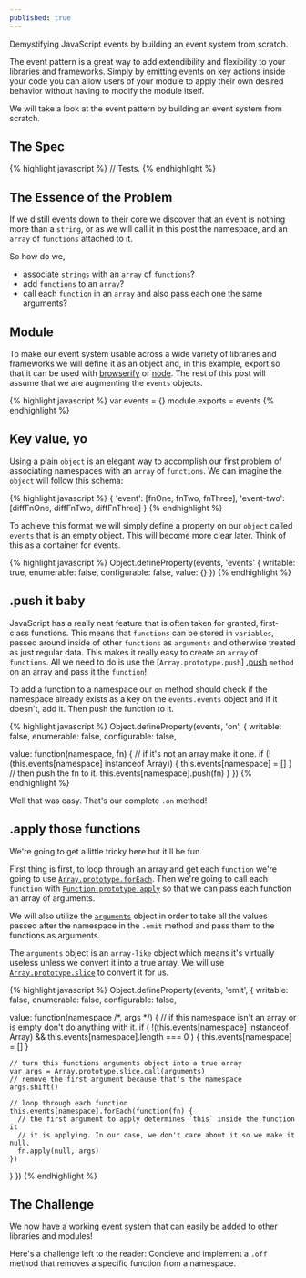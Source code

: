 ```yaml
---
published: true
---
```


Demystifying JavaScript events by building an event system from scratch.

The event pattern is a great way to add extendibility and flexibility to your
libraries and frameworks. Simply by emitting events on key actions inside your
code you can allow users of your module to apply their own desired behavior
without having to modify the module itself.

We will take a look at the event pattern by building an event system from
scratch.

## The Spec

{% highlight javascript %}
// Tests.
{% endhighlight %}

## The Essence of the Problem

If we distill events down to their core we discover that an event is nothing
more than a `string`, or as we will call it in this post the namespace, and an
`array` of `functions` attached to it.

So how do we,

* associate `strings` with an `array` of `functions`?
* add `functions` to an `array`?
* call each `function` in an `array` and also pass each one the same arguments?

## Module

To make our event system usable across a wide variety of libraries and
frameworks we will define it as an object and, in this example, export so that
it can be used with [browserify][browserify] or [node][node]. The rest of this
post will assume that we are augmenting the `events` objects.

{% highlight javascript %}
var events = {}
module.exports = events
{% endhighlight %}

## Key value, yo

Using a plain `object` is an elegant way to accomplish our first problem of
associating namespaces with an `array` of `functions`. We can imagine the
`object` will follow this schema:

{% highlight javascript %}
{
  'event': [fnOne, fnTwo, fnThree],
  'event-two': [diffFnOne, diffFnTwo, diffFnThree]
}
{% endhighlight %}

To achieve this format we will simply define a property on our `object` called
`events` that is an empty object. This will become more clear later. Think of
this as a container for events.

{% highlight javascript %}
Object.defineProperty(events, 'events' {
  writable: true,
  enumerable: false,
  configurable: false,
  value: {}
})
{% endhighlight %}

## .push it baby

JavaScript has a really neat feature that is often taken for granted,
first-class functions. This means that `functions` can be stored in `variables`,
passed around inside of other `functions` as `arguments` and otherwise treated
as just regular data. This makes it really easy to create an `array` of
`functions`. All we need to do is use the [`Array.prototype.push`] [.push]
`method` on an array and pass it the `function`!

To add a function to a namespace our `on` method should check if the namespace
already exists as a key on the `events.events` object and if it doesn't, add it.
Then push the function to it.

{% highlight javascript %}
Object.defineProperty(events, 'on', {
  writable: false,
  enumerable: false,
  configurable: false,

  value: function(namespace, fn) {
    // if it's not an array make it one.
    if (!(this.events[namespace] instanceof Array)) {
      this.events[namespace] = []
    }
    // then push the fn to it.
    this.events[namespace].push(fn)
  }
})
{% endhighlight %}

Well that was easy. That's our complete `.on` method!

## .apply those functions

We're going to get a little tricky here but it'll be fun.

First thing is first, to loop through an array and get each `function` we're
going to use [`Array.prototype.forEach`][.forEach]. Then we're going to call each
`function` with [`Function.prototype.apply`][.apply] so that we can pass each
function an array of arguments.

We will also utilize the [`arguments`][arguments] object in order to take
all the values passed after the namespace in the `.emit` method and pass them to
the functions as arguments.

The `arguments` object is an `array-like` object which means it's virtually
useless unless we convert it into a true array. We will use
[`Array.prototype.slice`][.slice] to convert it for us.

{% highlight javascript %}
Object.defineProperty(events, 'emit', {
  writable: false,
  enumerable: false,
  configurable: false,

  value: function(namespace /*, args */) {
    // if this namespace isn't an array or is empty don't do anything with it.
    if (
         !(this.events[namespace] instanceof Array)
      && this.events[namespace].length === 0
    ) {
      this.events[namespace] = []
    }

    // turn this functions arguments object into a true array
    var args = Array.prototype.slice.call(arguments)
    // remove the first argument because that's the namespace
    args.shift()

    // loop through each function
    this.events[namespace].forEach(function(fn) {
      // the first argument to apply determines `this` inside the function it
      // it is applying. In our case, we don't care about it so we make it null.
      fn.apply(null, args)
    })
  }
})
{% endhighlight %}

## The Challenge

We now have a working event system that can easily be added to other libraries
and modules!

Here's a challenge left to the reader:
Concieve and implement a `.off` method that removes a specific function from a
namespace.

[browserify]: http://browserify.org
[node]: http://nodejs.org
[.push]: https://developer.mozilla.org/en-US/docs/Web/JavaScript/Reference/Global_Objects/Array/push
[.slice]: https://developer.mozilla.org/en-US/docs/Web/JavaScript/Reference/Global_Objects/Array/slice
[.forEach]: https://developer.mozilla.org/en-US/docs/Web/JavaScript/Reference/Global_Objects/Array/forEach
[.apply]: https://developer.mozilla.org/en-US/docs/Web/JavaScript/Reference/Global_Objects/Function/prototype
[arguments]: https://developer.mozilla.org/en-US/docs/Web/JavaScript/Reference/Functions/arguments
